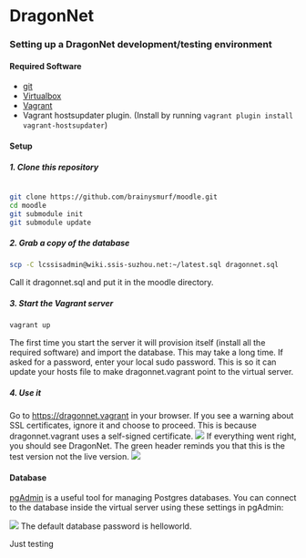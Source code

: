 DragonNet
====

### Setting up a DragonNet development/testing environment

#### Required Software
* [git](http://git-scm.com/)
* [Virtualbox](https://www.virtualbox.org/wiki/Downloads)
* [Vagrant](https://www.vagrantup.com/)
* Vagrant hostsupdater plugin. (Install by running `vagrant plugin install vagrant-hostsupdater`)

#### Setup

##### 1. Clone this repository
```bash

git clone https://github.com/brainysmurf/moodle.git
cd moodle
git submodule init
git submodule update
```

##### 2. Grab a copy of the database
```bash
scp -C lcssisadmin@wiki.ssis-suzhou.net:~/latest.sql dragonnet.sql
```
Call it dragonnet.sql and put it in the moodle directory.

##### 3. Start the Vagrant server
```bash
vagrant up
```
The first time you start the server it will provision itself (install all the required software) and import the database. This may take a long time.
If asked for a password, enter your local sudo password. This is so it can update your hosts file to make dragonnet.vagrant point to the virtual server.

##### 4. Use it
Go to https://dragonnet.vagrant in your browser.
If you see a warning about SSL certificates, ignore it and choose to proceed. This is because dragonnet.vagrant uses a self-signed certificate.
![](http://img.ctrlv.in/img/14/11/15/5466b71a45838.png)
If everything went right, you should see DragonNet. The green header reminds you that this is the test version not the live version.
![](http://img.ctrlv.in/img/14/11/15/5466b70d32d77.png)


#### Database

[pgAdmin](http://www.pgadmin.org/) is a useful tool for managing Postgres databases. You can connect to the database inside the virtual server using these settings in pgAdmin:

![](http://img.ctrlv.in/img/14/11/15/5466bcedb61a3.png)
The default database password is helloworld.


Just testing
